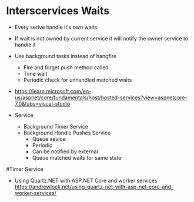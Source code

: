 ﻿# Interscervices Waits

* Every serive handle it's own waits
* If wait is not owned by current service it will notify the owner service to handle it



* Use background tasks instead of hangfire
	* Fire and forget push method called
	* Time wait 
	* Periodic check for unhandled matched waits
* https://learn.microsoft.com/en-us/aspnet/core/fundamentals/host/hosted-services?view=aspnetcore-7.0&tabs=visual-studio


* Service
	* Background Timer Service
	* Background Handle Pushes Service
		* Queue sevice
		* Periodic
		* Can be notified by external
		* Queue matched waits for same state

#Timer Service
* Using Quartz.NET with ASP.NET Core and worker services
https://andrewlock.net/using-quartz-net-with-asp-net-core-and-worker-services/